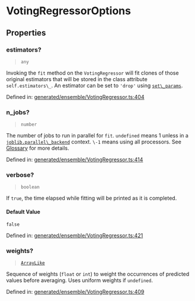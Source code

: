 # VotingRegressorOptions

## Properties

### estimators?

> `any`

Invoking the `fit` method on the `VotingRegressor` will fit clones of those original estimators that will be stored in the class attribute `self.estimators\_`. An estimator can be set to `'drop'` using [`set\_params`](#sklearn.ensemble.VotingRegressor.set_params "sklearn.ensemble.VotingRegressor.set_params").

Defined in:  [generated/ensemble/VotingRegressor.ts:404](https://github.com/transitive-bullshit/scikit-learn-ts/blob/b59c1ff/packages/sklearn/src/generated/ensemble/VotingRegressor.ts#L404)

### n\_jobs?

> `number`

The number of jobs to run in parallel for `fit`. `undefined` means 1 unless in a [`joblib.parallel\_backend`](https://joblib.readthedocs.io/en/latest/parallel.html#joblib.parallel_backend "(in joblib v1.3.0.dev0)") context. `\-1` means using all processors. See [Glossary](../../glossary.html#term-n_jobs) for more details.

Defined in:  [generated/ensemble/VotingRegressor.ts:414](https://github.com/transitive-bullshit/scikit-learn-ts/blob/b59c1ff/packages/sklearn/src/generated/ensemble/VotingRegressor.ts#L414)

### verbose?

> `boolean`

If `true`, the time elapsed while fitting will be printed as it is completed.

#### Default Value

`false`

Defined in:  [generated/ensemble/VotingRegressor.ts:421](https://github.com/transitive-bullshit/scikit-learn-ts/blob/b59c1ff/packages/sklearn/src/generated/ensemble/VotingRegressor.ts#L421)

### weights?

> [`ArrayLike`](../types/ArrayLike.md)

Sequence of weights (`float` or `int`) to weight the occurrences of predicted values before averaging. Uses uniform weights if `undefined`.

Defined in:  [generated/ensemble/VotingRegressor.ts:409](https://github.com/transitive-bullshit/scikit-learn-ts/blob/b59c1ff/packages/sklearn/src/generated/ensemble/VotingRegressor.ts#L409)
